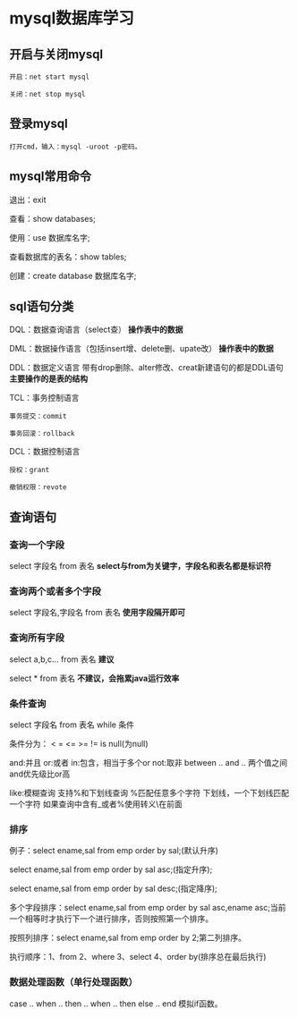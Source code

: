 # mysql数据库学习
## 开启与关闭mysql
`开启：net start mysql`

`关闭：net stop mysql`
## 登录mysql
`打开cmd，输入：mysql -uroot -p密码。`
## mysql常用命令
退出：exit

查看：show databases;

使用：use 数据库名字;

查看数据库的表名：show tables;

创建：create database 数据库名字;

## sql语句分类
DQL：数据查询语言（select查）
**操作表中的数据**

DML：数据操作语言（包括insert增、delete删、upate改）
**操作表中的数据**

DDL：数据定义语言
带有drop删除、alter修改、creat新建语句的都是DDL语句
**主要操作的是表的结构**

TCL：事务控制语言

`事务提交：commit`

`事务回滚：rollback`

DCL：数据控制语言

`授权：grant`

`撤销权限：revote`
## 查询语句
### 查询一个字段
select 字段名 from 表名 
**select与from为关键字，字段名和表名都是标识符**
### 查询两个或者多个字段
select 字段名,字段名 from 表名
**使用字段隔开即可**
### 查询所有字段
select a,b,c... from 表名 **建议**

select * from 表名 **不建议，会拖累java运行效率**

### 条件查询
select 字段名 from 表名 while 条件

条件分为：
< = <= >= != is null(为null)

and:并且 or:或者 in:包含，相当于多个or not:取非  between .. and .. 两个值之间 and优先级比or高

like:模糊查询 支持%和下划线查询 %匹配任意多个字符 下划线，一个下划线匹配一个字符 如果查询中含有_或者%使用转义\在前面

### 排序
例子：select ename,sal from emp order by sal;(默认升序)

select ename,sal from emp order by sal asc;(指定升序);

select ename,sal from emp order by sal desc;(指定降序);

多个字段排序：select ename,sal from emp order by sal asc,ename asc;当前一个相等时才执行下一个进行排序，否则按照第一个排序。

按照列排序：select ename,sal from emp order by 2;第二列排序。

执行顺序：1、from 2、where 3、select 4、order by(排序总在最后执行)

### 数据处理函数（单行处理函数）
case .. when .. then .. when .. then else .. end 模拟if函数。
